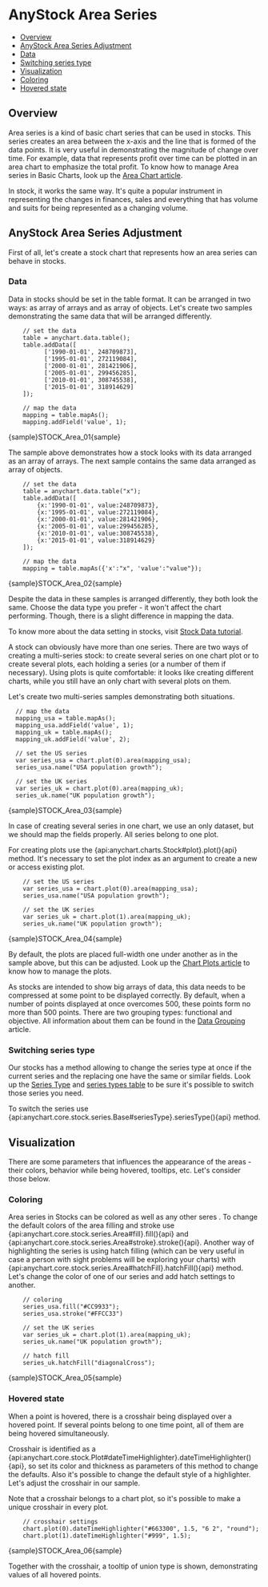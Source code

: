 # AnyStock Area Series

* [Overview](#overview)
* [AnyStock Area Series Adjustment](#anystock_area_series_adjustment)
 * [Data](#data)
 * [Switching series type](#switching_series_type)
* [Visualization](#visualization)
 * [Coloring](#coloring)
 * [Hovered state](#hovered_state)

## Overview

Area series is a kind of basic chart series that can be used in stocks. This series creates an area between the x-axis and the line that is formed of the data points. It is very useful in demonstrating the magnitude of change over time. For example, data that represents profit over time can be plotted in an area chart to emphasize the total profit. To know how to manage Area series in Basic Charts, look up the [Area Chart article](../../Basic_Chart_Types/Area_Chart).

In stock, it works the same way. It's quite a popular instrument in representing the changes in finances, sales and everything that has volume and suits for being represented as a changing volume. 

## AnyStock Area Series Adjustment

First of all, let's create a stock chart that represents how an area series can behave in stocks. 

### Data

Data in stocks should be set in the table format. It can be arranged in two ways: as array of arrays and as array of objects. Let's create two samples demonstrating the same data that will be arranged differently.

```
    // set the data
    table = anychart.data.table();
    table.addData([
          ['1990-01-01', 248709873],
          ['1995-01-01', 272119084],
          ['2000-01-01', 281421906],
          ['2005-01-01', 299456285],
          ['2010-01-01', 308745538],
          ['2015-01-01', 318914629]
    ]);
    
    // map the data
    mapping = table.mapAs();
    mapping.addField('value', 1);
```

{sample}STOCK\_Area\_01{sample}

The sample above demonstrates how a stock looks with its data arranged as an array of arrays. The next sample contains the same data arranged as array of objects.

```
    // set the data
    table = anychart.data.table("x");
    table.addData([
        {x:'1990-01-01', value:248709873},
        {x:'1995-01-01', value:272119084},
        {x:'2000-01-01', value:281421906},
        {x:'2005-01-01', value:299456285},
        {x:'2010-01-01', value:308745538},
        {x:'2015-01-01', value:318914629}
    ]);
    
    // map the data
    mapping = table.mapAs({'x':"x", 'value':"value"});

```

{sample}STOCK\_Area\_02{sample}

Despite the data in these samples is arranged differently, they both look the same. Choose the data type you prefer - it won't affect the chart performing. Though, there is a slight difference in mapping the data.

To know more about the data setting in stocks, visit [Stock Data tutorial](../Data). 

A stock can obviously have more than one series. There are two ways of creating a multi-series stock: to create several series on one chart plot or to create several plots, each holding a series (or a number of them if necessary). Using plots is quite comfortable: it looks like creating different charts, while you still have an only chart with several plots on them.

Let's create two multi-series samples demonstrating both situations.

  ```
    // map the data
    mapping_usa = table.mapAs();
    mapping_usa.addField('value', 1);
    mapping_uk = table.mapAs();
    mapping_uk.addField('value', 2);

    // set the US series
    var series_usa = chart.plot(0).area(mapping_usa);
    series_usa.name("USA population growth");

    // set the UK series
    var series_uk = chart.plot(0).area(mapping_uk);
    series_uk.name("UK population growth");
```

{sample}STOCK\_Area\_03{sample}

In case of creating several series in one chart, we use an only dataset, but we should map the fields properly. All series belong to one plot.


For creating plots use the {api:anychart.charts.Stock#plot}.plot(){api} method. It's necessary to set the plot index as an argument to create a new or access existing plot.

```
    // set the US series
    var series_usa = chart.plot(0).area(mapping_usa);
    series_usa.name("USA population growth");

    // set the UK series
    var series_uk = chart.plot(1).area(mapping_uk);
    series_uk.name("UK population growth");

```

{sample}STOCK\_Area\_04{sample}

By default, the plots are placed full-width one under another as in the sample above, but this can be adjusted. Look up the [Chart Plots article](../Chart_Plots) to know how to manage the plots.

As stocks are intended to show big arrays of data, this data needs to be compressed at some point to be displayed correctly. By default, when a number of points displayed at once overcomes 500, these points form no more than 500 points. There are two grouping types: functional and objective. All information about them can be found in the [Data Grouping](../Data_Grouping) article.


### Switching series type

Our stocks has a method allowing to change the series type at once if the current series and the replacing one have the same or similar fields. Look up the [Series Type](Series_Type) and [series types table](Supported_Series#list_of_supported_series) to be sure it's possible to switch those series you need.

To switch the series use {api:anychart.core.stock.series.Base#seriesType}.seriesType(){api} method.

## Visualization

There are some parameters that influences the appearance of the areas - their colors, behavior while being hovered, tooltips, etc. Let's consider those below.

### Coloring

Area series in Stocks can be colored as well as any other seres . To change the default colors of the area filling and stroke use {api:anychart.core.stock.series.Area#fill}.fill(){api} and {api:anychart.core.stock.series.Area#stroke}.stroke(){api}. Another way of highlighting the series is using hatch filling (which can be very useful in case a person with sight problems will be exploring your charts) with {api:anychart.core.stock.series.Area#hatchFill}.hatchFill(){api} method. Let's change the color of one of our series and add hatch settings to another. 

```
    // coloring
    series_usa.fill("#CC9933");
    series_usa.stroke("#FFCC33")

    // set the UK series
    var series_uk = chart.plot(1).area(mapping_uk);
    series_uk.name("UK population growth");

    // hatch fill
    series_uk.hatchFill("diagonalCross");
```

{sample}STOCK\_Area\_05{sample}

### Hovered state

When a point is hovered, there is a crosshair being displayed over a hovered point. If several points belong to one time point, all of them are being hovered simultaneously. 

Crosshair is identified as a {api:anychart.core.stock.Plot#dateTimeHighlighter}.dateTimeHighlighter(){api}, so set its color and thickness as parameters of this method to change the defaults. Also it's possible to change the default style of a highlighter. Let's adjust the crosshair in our sample.

Note that a crosshair belongs to a chart plot, so it's possible to make a unique crosshair in every plot.

```
    // crosshair settings
    chart.plot(0).dateTimeHighlighter("#663300", 1.5, "6 2", "round");
    chart.plot(1).dateTimeHighlighter("#999", 1.5);
```

{sample}STOCK\_Area\_06{sample}

Together with the crosshair, a tooltip of union type is shown, demonstrating values of all hovered points. 
